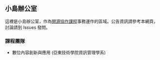 ## 小島辦公室
這裡是小島辦公室，作為[開源協作課程](https://github.com/mini-island)事務運作的區域。公告資訊請參考本網頁，討論請到 Issues 發問。

### 課程團隊
* 數位內容創新與應用 (亞東技術學院資訊管理學系)
